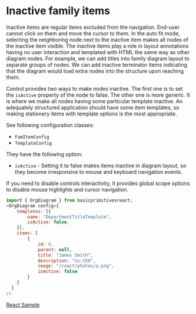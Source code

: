 # Inactive family items
Inactive items are regular items excluded from the navigation. End-user cannot click on them and move the cursor to them. In the auto fit mode,  selecting the neighboring node next to the inactive item makes all nodes of the inactive item visible. The inactive items play a role in layout annotations having no user interaction and templated with HTML the same way as other diagram nodes. For example, we can add titles into family diagram layout to separate groups of nodes. We can add inactive terminator items indicating that the diagram would load extra nodes into the structure upon reaching them.

Control provides two ways to make nodes inactive. The first one is to set the `isActive` property of the node to false. The other one is more generic. It is where we make all nodes having some particular template inactive. An adequately structured application should have some item templates, so making stationery items with template options is the most appropriate.

See following configuration classes:

* `FamItemConfig`
* `TemplateConfig`

They have the following option:

* `isActive` - Setting it to false makes items inactive in diagram layout, so they become irresponsive to mouse and keyboard navigation events. 

If you need to disable controls interactivity, it provides global scope options to disable mouse highlights and cursor navigation.

```JavaScript
import { OrgDiagram } from basicprimitivesreact;
<OrgDiagram config={
    templates: [{
        name: "DepartmentTitleTemplate",
        isActive: false,
    }],
    items: [
        {
            id: 0,
            parent: null,
            title: "James Smith",
            description: "Co-CEO",
            image: "/react/photos/a.png",
            isActive: false
        }
    ]
  }
/>
```

[React Sample](../src/components/Samples/InactiveItems.js)
